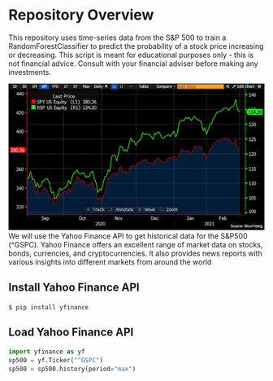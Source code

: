 # Repository Overview
This repository uses time-series data from the S&P 500 to train a RandomForestClassifier to predict the probability of a stock price increasing or decreasing. This script is meant for educational purposes only - this is not financial advice. Consult with your financial adviser before making any investments. 

![S&P-500](images/s&p-logo.jpg)
We will use the Yahoo Finance API to get historical data for the S&P500 (^GSPC). Yahoo Finance offers an excellent range of market data on stocks, bonds, currencies, and cryptocurrencies. It also provides news reports with various insights into different markets from around the world

## Install Yahoo Finance API
```
$ pip install yfinance 
```

## Load Yahoo Finance API 
```python
import yfinance as yf
sp500 = yf.Ticker("^GSPC")
sp500 = sp500.history(period="max")
```
